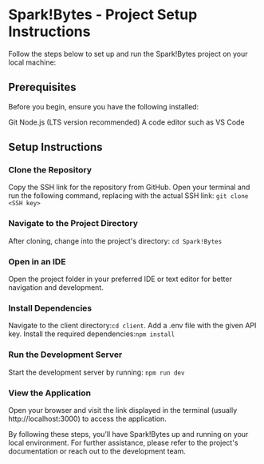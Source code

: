 # Spark!Bytes - Project Setup Instructions

Follow the steps below to set up and run the Spark!Bytes project on your local machine:

## Prerequisites
Before you begin, ensure you have the following installed:

Git
Node.js (LTS version recommended)
A code editor such as VS Code

## Setup Instructions
### Clone the Repository
Copy the SSH link for the repository from GitHub.
Open your terminal and run the following command, replacing <SSH key> with the actual SSH link: ```git clone <SSH key>```

### Navigate to the Project Directory
After cloning, change into the project's directory: ```cd Spark!Bytes```

### Open in an IDE
Open the project folder in your preferred IDE or text editor for better navigation and development.


### Install Dependencies
Navigate to the client directory:```cd client```. Add a .env file with the given API key. Install the required dependencies:```npm install```

### Run the Development Server
Start the development server by running: ```npm run dev```

### View the Application
Open your browser and visit the link displayed in the terminal (usually http://localhost:3000) to access the application.

By following these steps, you’ll have Spark!Bytes up and running on your local environment. For further assistance, please refer to the project's documentation or reach out to the development team.
